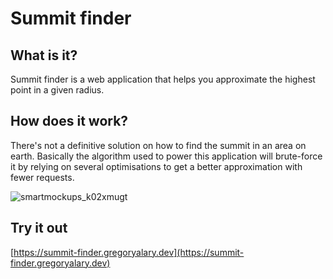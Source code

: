 # Summit finder

## What is it?
 
Summit finder is a web application that helps you approximate the highest point in a given radius.
 
## How does it work?
 
There's not a definitive solution on how to find the summit in an area on earth.
Basically the algorithm used to power this application will brute-force it by relying on several optimisations to get a better approximation with fewer requests.

![smartmockups_k02xmugt](https://user-images.githubusercontent.com/20248805/64134163-bd5c8580-cddb-11e9-9300-cb5600696116.png)

## Try it out

[https://summit-finder.gregoryalary.dev](https://summit-finder.gregoryalary.dev)
